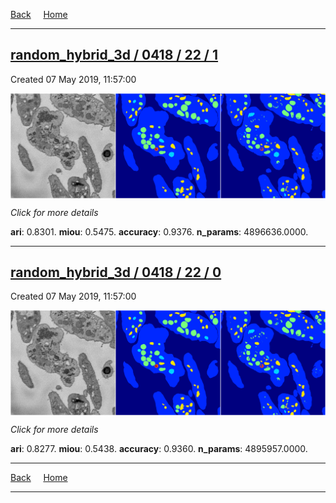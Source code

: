 
[Back](..)&nbsp;&nbsp;&nbsp;&nbsp;&nbsp;[Home](https://leapmanlab.github.io/snapshots)

---

<div class="summary"><a href="1"><h2>random_hybrid_3d / 0418 / 22 / 1</h2></a><p>Created 07 May 2019, 11:57:00
</p><a href="1"><img src="1/media/summary.png" align="center"></a><p>
<i>Click for more details</i>
</p></div>

**ari**: 0.8301. **miou**: 0.5475. **accuracy**: 0.9376. **n_params**: 4896636.0000. 

---

<div class="summary"><a href="0"><h2>random_hybrid_3d / 0418 / 22 / 0</h2></a><p>Created 07 May 2019, 11:57:00
</p><a href="0"><img src="0/media/summary.png" align="center"></a><p>
<i>Click for more details</i>
</p></div>

**ari**: 0.8277. **miou**: 0.5438. **accuracy**: 0.9360. **n_params**: 4895957.0000. 

---

[Back](..)&nbsp;&nbsp;&nbsp;&nbsp;&nbsp;[Home](https://leapmanlab.github.io/snapshots)

---